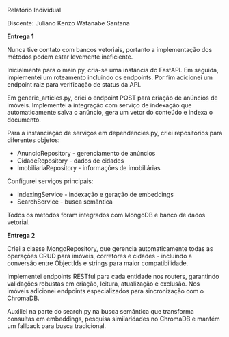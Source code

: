 Relatório Individual

Discente: Juliano Kenzo Watanabe Santana

**Entrega 1**

Nunca tive contato com bancos vetoriais, portanto a implementação dos métodos podem estar levemente ineficiente.

Inicialmente para o main.py, cria-se uma instância do FastAPI. Em seguida, implementei um roteamento incluindo os endpoints. Por fim adicionei um endpoint raiz para verificação de status da API.

Em generic_articles.py, criei o endpoint POST para criação de anúncios de imóveis. Implementei a integração com serviço de indexação que automaticamente salva o anúncio, gera um vetor do conteúdo e indexa o documento.

Para a instanciação de serviços em dependencies.py, criei repositórios para diferentes objetos:
* AnuncioRepository - gerenciamento de anúncios
* CidadeRepository - dados de cidades
* ImobiliariaRepository - informações de imobiliárias

Configurei serviços principais:
* IndexingService - indexação e geração de embeddings
* SearchService - busca semântica

Todos os métodos foram integrados com MongoDB e banco de dados vetorial.

**Entrega 2**

Criei a classe MongoRepository, que gerencia automaticamente todas as operações CRUD para imóveis, corretores e cidades - incluindo a conversão entre ObjectIds e strings para maior compatibilidade.

Implementei endpoints RESTful para cada entidade nos routers, garantindo validações robustas em criação, leitura, atualização e exclusão. Nos imóveis adicionei endpoints especializados para sincronização com o ChromaDB.

Auxiliei na parte do search.py na busca semântica que transforma consultas em embeddings, pesquisa similaridades no ChromaDB e mantém um fallback para busca tradicional.
